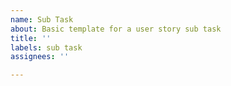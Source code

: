 ```yaml
---
name: Sub Task
about: Basic template for a user story sub task
title: ''
labels: sub task
assignees: ''

---
```


<!-- Describe some task/step that needs to be achieved to complete a user story -->
